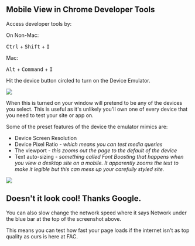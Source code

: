 ## Mobile View in Chrome Developer Tools

Access developer tools by:

On Non-Mac:

<kbd>Ctrl</kbd> + <kbd>Shift</kbd> + <kbd> I </kbd>

Mac:

<kbd>Alt</kbd> + <kbd>Command</kbd> + <kbd> I </kbd>

Hit the device button circled to turn on the Device Emulator.

<img src="http://keyman.typepad.com/.a/6a00d83432368053ef01bb07aa33ea970d-800wi">


When this is turned on your window will pretend to be any of the devices you
select. This is useful as it's unlikely you'll own one of every device that you
need to test your site or app on.

Some of the preset features of the device the emulator mimics are:
- Device Screen Resolution
- Device Pixel Ratio  - *which means you can test media queries*
- The viewport - *this zooms out the page to the default of the device*
- Text auto-sizing - *something called Font Boosting that happens when you view a desktop site on a mobile.
It apparently zooms the text to make it legible but this can mess up your carefully styled site.*

<img src="https://developer.chrome.com/devtools/docs/device-mode-files/device-mode-initial-view.png">

## Doesn't it look cool! Thanks Google.

You can also slow change the network speed where it says Network under the blue bar at the top of the screenshot above.

This means you can test how fast your page loads if the internet isn't as top quality as ours is here at FAC.
